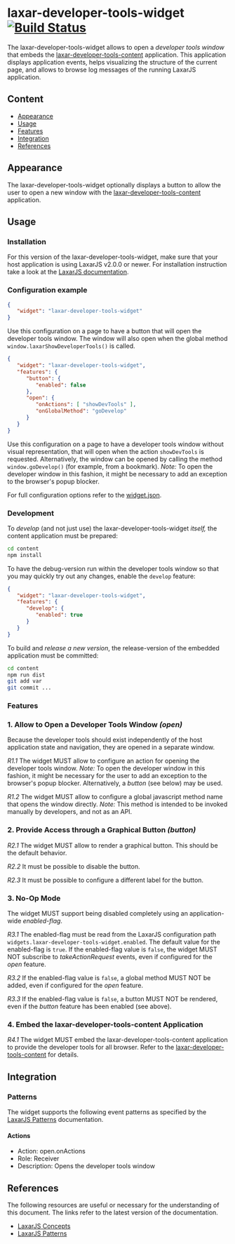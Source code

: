 # laxar-developer-tools-widget [![Build Status](https://travis-ci.org/LaxarJS/laxar-developer-tools-widget.svg?branch=master)](https://travis-ci.org/LaxarJS/laxar-developer-tools-widget)

The laxar-developer-tools-widget allows to open a _developer tools window_ that embeds the [laxar-developer-tools-content](https://github.com/LaxarJS/laxar-developer-tools-content/README.md) application.
This application displays application events, helps visualizing the structure of the current page, and allows to browse log messages of the running LaxarJS application.


## Content

* [Appearance](#appearance)
* [Usage](#usage)
* [Features](#features)
* [Integration](#integration)
* [References](#references)


## Appearance

The laxar-developer-tools-widget optionally displays a button to allow the user to open a new window with the [laxar-developer-tools-content](https://github.com/LaxarJS/laxar-developer-tools-content/README.md) application.


## Usage

### Installation

For this version of the laxar-developer-tools-widget, make sure that your host application is using LaxarJS v2.0.0 or newer.
For installation instruction take a look at the [LaxarJS documentation](http://laxarjs.org/docs/laxar-v2-latest/manuals/installing_widgets).


### Configuration example

```json
{
   "widget": "laxar-developer-tools-widget"
}
```

Use this configuration on a page to have a button that will open the developer tools window.
The window will also open when the global method `window.laxarShowDeveloperTools()` is called.

```json
{
   "widget": "laxar-developer-tools-widget",
   "features": {
      "button": {
         "enabled": false
      },
      "open": {
         "onActions": [ "showDevTools" ],
         "onGlobalMethod": "goDevelop"
      }
   }
}
```

Use this configuration on a page to have a developer tools window without visual representation, that will open when the action `showDevTools` is requested.
Alternatively, the window can be opened by calling the method `window.goDevelop()` (for example, from a bookmark).
_Note:_ To open the developer window in this fashion, it might be necessary to add an exception to the browser's popup blocker.

For full configuration options refer to the [widget.json](widget.json).



### Development

To _develop_ (and not just use) the laxar-developer-tools-widget _itself,_ the content application must be prepared:

```sh
cd content
npm install
```

To have the debug-version run within the developer tools window so that you may quickly try out any changes, enable the `develop` feature:

```json
{
   "widget": "laxar-developer-tools-widget",
   "features": {
      "develop": {
         "enabled": true
      }
   }
}
```


To build and _release a new version_, the release-version of the embedded application must be committed:

```sh
cd content
npm run dist
git add var
git commit ...
```


### Features

### 1. Allow to Open a Developer Tools Window _(open)_

Because the developer tools should exist independently of the host application state and navigation, they are opened in a separate window.

*R1.1* The widget MUST allow to configure an action for opening the developer tools window.
_Note:_ To open the developer window in this fashion, it might be necessary for the user to add an exception to the browser's popup blocker.
Alternatively, a _button_ (see below) may be used.

*R1.2* The widget MUST allow to configure a global javascript method name that opens the window directly.
_Note:_ This method is intended to be invoked manually by developers, and not as an API.


### 2. Provide Access through a Graphical Button _(button)_

*R2.1* The widget MUST allow to render a graphical button.
This should be the default behavior.

*R2.2* It must be possible to disable the button.

*R2.3* It must be possible to configure a different label for the button.


### 3. No-Op Mode

The widget MUST support being disabled completely using an application-wide _enabled-flag_.

*R3.1* The enabled-flag must be read from the LaxarJS configuration path `widgets.laxar-developer-tools-widget.enabled`.
The default value for the enabled-flag is `true`.
If the enabled-flag value is `false`, the widget MUST NOT subscribe to _takeActionRequest_ events, even if configured for the _open_ feature.

*R3.2* If the enabled-flag value is `false`, a global method MUST NOT be added, even if configured for the _open_ feature.

*R3.3* If the enabled-flag value is `false`, a button MUST NOT be rendered, even if the _button_ feature has been enabled (see above).


### 4. Embed the laxar-developer-tools-content Application

*R4.1* The widget MUST embed the laxar-developer-tools-content application to provide the developer tools for all browser.
Refer to the [laxar-developer-tools-content](https://github.com/LaxarJS/laxar-developer-tools-content/README.md) for details.


## Integration

### Patterns

The widget supports the following event patterns as specified by the [LaxarJS Patterns] documentation.

#### Actions

* Action: open.onActions
* Role: Receiver
* Description: Opens the developer tools window


## References

The following resources are useful or necessary for the understanding of this document.
The links refer to the latest version of the documentation.

* [LaxarJS Concepts]
* [LaxarJS Patterns]

[LaxarJS Concepts]: http://laxarjs.org/docs/laxar-v2-latest/concepts "LaxarJS Concepts"
[LaxarJS Patterns]: http://laxarjs.org/docs/laxar-patterns-v2-latest "LaxarJS Patterns"
